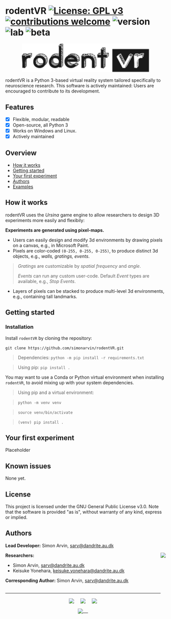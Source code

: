# rodentVR [![License: GPL v3](https://img.shields.io/badge/License-GPLv3-blue.svg)](https://www.gnu.org/licenses/gpl-3.0) [![contributions welcome](https://img.shields.io/badge/contributions-welcome-brightgreen.svg?style=flat)](https://github.com/simonarvin/eyeloop/issues) ![version](https://img.shields.io/badge/version-0.1--beta-brightgreen) ![lab](https://img.shields.io/badge/yonehara-lab-blue) ![beta](https://img.shields.io/badge/-beta-orange)

<p align="center">
<img src="https://github.com/simonarvin/rodentVR/blob/main/misc/graphics/rodentvr_title.svg"  width="400">
</p>

rodentVR is a Python 3-based virtual reality system tailored specifically to neuroscience research. This software is actively maintained: Users are encouraged to contribute to its development.

## Features ##
- [x] Flexible, modular, readable
- [x] Open-source, all Python 3
- [x] Works on Windows and Linux.
- [x] Actively maintained

## Overview ##
- [How it works](#how-it-works)
- [Getting started](#getting-started)
- [Your first experiment](#your-first-experiment)
- [Authors](#authors)
- [Examples](https://github.com/simonarvin/eyeloop/blob/master/examples)

## How it works ##
rodentVR uses the *Ursina* game engine to allow researchers to design 3D experiments more easily and flexibily: 

**Experiments are generated using pixel-maps.**
- Users can easily design and modify 3d environments by drawing pixels on a canvas, e.g., in Microsoft Paint.
- Pixels are color-coded `(0-255, 0-255, 0-255)`, to produce distinct 3d objects, e.g., *walls, gratings, events*.
> *Gratings* are customizable by *spatial frequency* and *angle*.
>
> *Events* can run any custom user-code. Default *Event* types are available, e.g., *Stop Events*.
- Layers of pixels can be stacked to produce multi-level 3d environments, e.g., containing tall landmarks.

## Getting started ##

### Installation ###
Install `rodentVR` by cloning the repository:
```
git clone https://github.com/simonarvin/rodentVR.git
```

>Dependencies: ```python -m pip install -r requirements.txt```

>Using pip:
> ```pip install .```

You may want to use a Conda or Python virtual environment when
installing `rodentVR`, to avoid mixing up with your system dependencies.

>Using pip and a virtual environment:

> ```python -m venv venv```

> ```source venv/bin/activate```

> ```(venv) pip install .```

## Your first experiment ##
Placeholder

## Known issues ##
None yet.

## License ##
This project is licensed under the GNU General Public License v3.0. Note that the software is provided "as is", without warranty of any kind, express or implied.

## Authors ##

**Lead Developer:**
Simon Arvin, sarv@dandrite.au.dk
<p align="right">
    <img src="https://github.com/simonarvin/eyeloop/blob/master/misc/imgs/constant.svg?raw=true" align="right" height="180">
    </p>

**Researchers:**

- Simon Arvin, sarv@dandrite.au.dk
- Keisuke Yonehara, keisuke.yonehara@dandrite.au.dk

**Corresponding Author:**
Simon Arvin, sarv@dandrite.au.dk</br></br>

---
<p align="center">
    <img src="https://github.com/simonarvin/eyeloop/blob/master/misc/imgs/aarhusuniversity.svg?raw=true" align="center" height="40">&nbsp;&nbsp;&nbsp;&nbsp;
    <img src="https://github.com/simonarvin/eyeloop/blob/master/misc/imgs/dandrite.svg?raw=true" align="center" height="40">&nbsp;&nbsp;&nbsp;&nbsp;
    <img src="https://github.com/simonarvin/eyeloop/blob/master/misc/imgs/nordicembl.svg?raw=true" align="center" height="40">
</p>
<p align="center">
    <a href="http://www.yoneharalab.com">
    <img src="https://github.com/simonarvin/eyeloop/blob/master/misc/imgs/yoneharalab.svg?raw=true" align="center" height="18">&nbsp;&nbsp;&nbsp;&nbsp;
    </a>
    </p>
